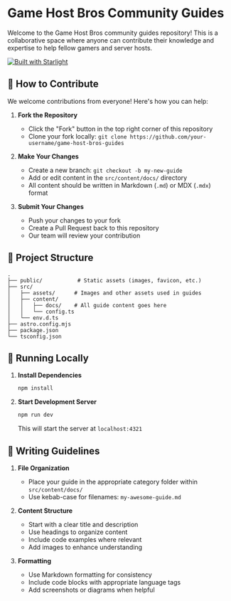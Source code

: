 # Game Host Bros Community Guides

Welcome to the Game Host Bros community guides repository! This is a collaborative space where anyone can contribute their knowledge and expertise to help fellow gamers and server hosts.

[![Built with Starlight](https://astro.badg.es/v2/built-with-starlight/tiny.svg)](https://starlight.astro.build)

## 🤝 How to Contribute

We welcome contributions from everyone! Here's how you can help:

1. **Fork the Repository**
   - Click the "Fork" button in the top right corner of this repository
   - Clone your fork locally: `git clone https://github.com/your-username/game-host-bros-guides`

2. **Make Your Changes**
   - Create a new branch: `git checkout -b my-new-guide`
   - Add or edit content in the `src/content/docs/` directory
   - All content should be written in Markdown (`.md`) or MDX (`.mdx`) format

3. **Submit Your Changes**
   - Push your changes to your fork
   - Create a Pull Request back to this repository
   - Our team will review your contribution

## 📁 Project Structure

```
.
├── public/           # Static assets (images, favicon, etc.)
├── src/
│   ├── assets/      # Images and other assets used in guides
│   ├── content/
│   │   ├── docs/    # All guide content goes here
│   │   └── config.ts
│   └── env.d.ts
├── astro.config.mjs
├── package.json
└── tsconfig.json
```

## 🚀 Running Locally

1. **Install Dependencies**
   ```bash
   npm install
   ```

2. **Start Development Server**
   ```bash
   npm run dev
   ```
   This will start the server at `localhost:4321`

## 📝 Writing Guidelines

1. **File Organization**
   - Place your guide in the appropriate category folder within `src/content/docs/`
   - Use kebab-case for filenames: `my-awesome-guide.md`

2. **Content Structure**
   - Start with a clear title and description
   - Use headings to organize content
   - Include code examples where relevant
   - Add images to enhance understanding

3. **Formatting**
   - Use Markdown formatting for consistency
   - Include code blocks with appropriate language tags
   - Add screenshots or diagrams when helpful